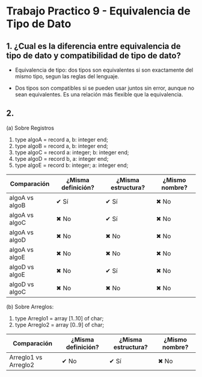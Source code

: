 # Trabajo Practico 9 - Equivalencia de Tipo de Dato

## 1. ¿Cual es la diferencia entre equivalencia de tipo de dato y compatibilidad de tipo de dato?
- Equivalencia de tipo: dos tipos son equivalentes si son exactamente del mismo tipo, segun las reglas del lenguaje.

- Dos tipos son compatibles si se pueden usar juntos sin error, aunque no sean equivalentes. Es una relación más flexible que la equivalencia.

## 2. 
(a) Sobre Registros
1. type algoA = record a, b: integer end;
2. type algoB = record
            a, b: integer
          end;
3. type algoC = record
      a: integer;
      b: integer
        end;
4. type algoD = record
      b, a: integer
      end;
5. type algoE = record
    b: integer;
    a: integer
  end;

| Comparación        | ¿Misma definición? | ¿Misma estructura? | ¿Mismo nombre? |
|--------------------|--------------------|---------------------|----------------|
| algoA vs algoB     | ✔ Sí               | ✔ Sí                | ✖ No           |
| algoA vs algoC     | ✖ No               | ✔ Sí                | ✖ No           |
| algoA vs algoD     | ✖ No               | ✖ No                | ✖ No           |
| algoA vs algoE     | ✖ No               | ✖ No                | ✖ No           |
| algoD vs algoE     | ✖ No               | ✔ Sí                | ✖ No           |
| algoD vs algoC     | ✖ No               | ✖ No                | ✖ No           |

(b) Sobre Arreglos:
1. type Arreglo1 = array [1..10] of char;
2. type Arreglo2 = array [0..9] of char;

| Comparación              | ¿Misma definición? | ¿Misma estructura?  | ¿Mismo nombre? |
|--------------------------|--------------------|---------------------|----------------|
| Arreglo1 vs Arreglo2     | ✔ No               | ✔ Sí                | ✖ No           |





